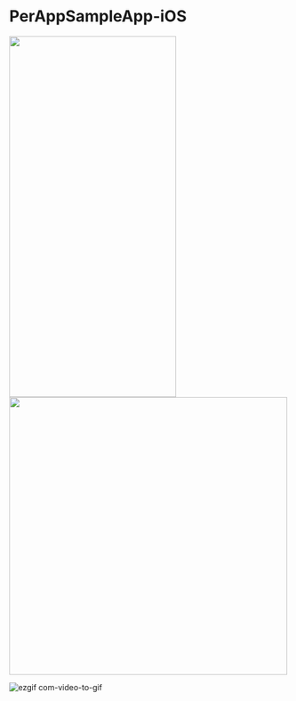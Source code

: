 # PerAppSampleApp-iOS

<img src="https://github.com/RPiyush/PerAppSampleApp-iOS/assets/5211430/e77a50a6-aa6e-4862-a52c-e0fb4d83455a" width="300" height="650">

<img src="[https://your-image-url.type](https://github.com/RPiyush/PerAppSampleApp-iOS/assets/5211430/e77a50a6-aa6e-4862-a52c-e0fb4d83455a)](https://github.com/RPiyush/PerAppSampleApp-iOS/assets/5211430/e77a50a6-aa6e-4862-a52c-e0fb4d83455a)" width="500" height="500">

![ezgif com-video-to-gif](https://github.com/RPiyush/PerAppSampleApp-iOS/assets/5211430/e77a50a6-aa6e-4862-a52c-e0fb4d83455a)
